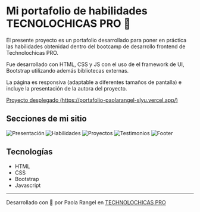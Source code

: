 # Mi portafolio de habilidades TECNOLOCHICAS PRO 💜

El presente proyecto es un portafolio desarrollado para poner en práctica las habilidades obtenidad dentro del bootcamp de desarrollo frontend de Technolochicas PRO.

Fue desarrollado con HTML, CSS y JS con el uso de el framework de UI, Bootstrap utilizando además bibliotecas externas.

La página es responsiva (adaptable a diferentes tamaños de pantalla) e incluye la presentación de la autora del proyecto.

[Proyecto desplegado (https://portafolio-paolarangel-slyu.vercel.app/)](https://portafolio-paolarangel-slyu.vercel.app/)

## Secciones de mi sitio
![Presentación]("/presentacion.png")
![Habilidades]("2.png")
![Proyectos]("3.png")
![Testimonios]("4.png")
![Footer]("5.png")


## Tecnologías
* HTML
* CSS
* Bootstrap 
* Javascript
---
Desarrollado con  💜 por Paola Rangel en [TECHNOLOCHICAS PRO](https://tecnolochicas.mx/)
